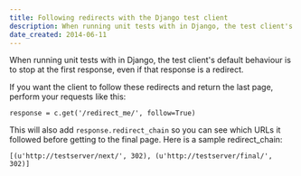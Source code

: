 ```yaml
---
title: Following redirects with the Django test client
description: When running unit tests with in Django, the test client's default behaviour is to stop at the first response, even if that response is a redirect.
date_created: 2014-06-11
---
```


When running unit tests with in Django, the test client's default behaviour is to stop at the first response, even if that response is a redirect.

If you want the client to follow these redirects and return the last page, perform your requests like this:

```
response = c.get('/redirect_me/', follow=True)

```

This will also add `response.redirect_chain` so you can see which URLs it followed before getting to the final page. Here is a sample redirect_chain:

```
[(u'http://testserver/next/', 302), (u'http://testserver/final/', 302)]
```

